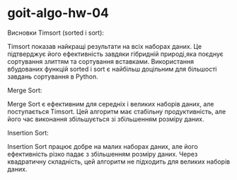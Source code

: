# goit-algo-hw-04
Висновки
Timsort (sorted і sort):

Timsort показав найкращі результати на всіх наборах даних. Це підтверджує його ефективність завдяки гібридній природі,яка поєднує сортування злиттям та сортування вставками. Використання вбудованих функцій sorted і sort є найбільш доцільним для більшості завдань сортування в Python.

Merge Sort:

Merge Sort є ефективним для середніх і великих наборів даних, але поступається Timsort. Цей алгоритм має стабільну продуктивність, але його час виконання збільшується зі збільшенням розміру даних.

Insertion Sort:

Insertion Sort працює добре на малих наборах даних, але його ефективність різко падає з збільшенням розміру даних. Через квадратичну складність, цей алгоритм не підходить для великих наборів даних.
